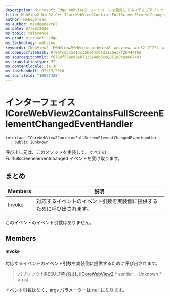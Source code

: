 ```yaml
---
description: Microsoft Edge WebView2 コントロールを使用してネイティブアプリケーションに web 技術 (HTML、CSS、JavaScript) を埋め込む
title: WebView2 Win32 C++ ICoreWebView2ContainsFullScreenElementChangedEventHandler
author: MSEdgeTeam
ms.author: msedgedevrel
ms.date: 07/08/2020
ms.topic: reference
ms.prod: microsoft-edge
ms.technology: webview
keywords: IWebView2、IWebView2WebView、webview2、webview、win32 アプリ、win32、edge、ICoreWebView2、ICoreWebView2Controller、browser control、edge html、ICoreWebView2ContainsFullScreenElementChangedEventHandler
ms.openlocfilehash: 0f0efc8cc5315c35bef4c0ad122be37f26444f8d
ms.sourcegitcommit: f6764f57aed9ab7229e4eb6cc8851d0cea667403
ms.translationtype: MT
ms.contentlocale: ja-JP
ms.lasthandoff: 07/15/2020
ms.locfileid: "10877428"
---
```

# インターフェイス ICoreWebView2ContainsFullScreenElementChangedEventHandler 

```
interface ICoreWebView2ContainsFullScreenElementChangedEventHandler
  : public IUnknown
```

呼び出し元は、このメソッドを実装して、すべての Fullfullscreenelementchanged イベントを受け取ります。

## まとめ

 Members                        | 説明
--------------------------------|---------------------------------------------
[Invoke](#invoke) | 対応するイベントのイベント引数を実装側に提供するために呼び出されます。

このイベントのイベント引数はありません。

## Members

#### Invoke 

対応するイベントのイベント引数を実装側に提供するために呼び出されます。

> パブリック HRESULT[呼び出し](#invoke)([ICoreWebView2](icorewebview2.md) * sender、IUnknown * args)

イベント引数はなく、args パラメーターは null になります。

